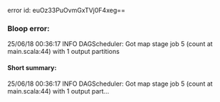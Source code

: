 error id: euOz33PuOvmGxTVj0F4xeg==
### Bloop error:

25/06/18 00:36:17 INFO DAGScheduler: Got map stage job 5 (count at main.scala:44) with 1 output partitions
#### Short summary: 

25/06/18 00:36:17 INFO DAGScheduler: Got map stage job 5 (count at main.scala:44) with 1 output part...